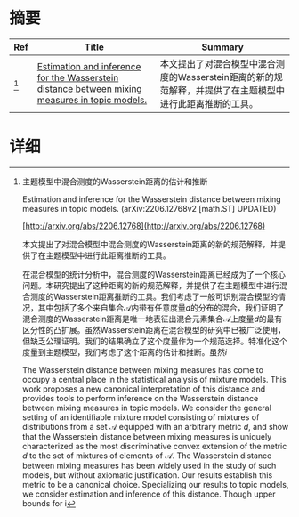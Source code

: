 # 摘要

| Ref | Title | Summary |
| --- | --- | --- |
| [^1] | [Estimation and inference for the Wasserstein distance between mixing measures in topic models.](http://arxiv.org/abs/2206.12768) | 本文提出了对混合模型中混合测度的Wasserstein距离的新的规范解释，并提供了在主题模型中进行此距离推断的工具。 |

# 详细

[^1]: 主题模型中混合测度的Wasserstein距离的估计和推断

    Estimation and inference for the Wasserstein distance between mixing measures in topic models. (arXiv:2206.12768v2 [math.ST] UPDATED)

    [http://arxiv.org/abs/2206.12768](http://arxiv.org/abs/2206.12768)

    本文提出了对混合模型中混合测度的Wasserstein距离的新的规范解释，并提供了在主题模型中进行此距离推断的工具。

    

    在混合模型的统计分析中，混合测度的Wasserstein距离已经成为了一个核心问题。本研究提出了这种距离的新的规范解释，并提供了在主题模型中进行混合测度的Wasserstein距离推断的工具。我们考虑了一般可识别混合模型的情况，其中包括了多个来自集合$\mathcal{A}$内带有任意度量$d$的分布的混合，我们证明了混合测度的Wasserstein距离是唯一地表征出混合元素集合$\mathcal{A}$上度量$d$的最有区分性的凸扩展。虽然Wasserstein距离在混合模型的研究中已被广泛使用，但缺乏公理证明。我们的结果确立了这个度量作为一个规范选择。特准化这个度量到主题模型，我们考虑了这个距离的估计和推断。虽然$i$

    The Wasserstein distance between mixing measures has come to occupy a central place in the statistical analysis of mixture models. This work proposes a new canonical interpretation of this distance and provides tools to perform inference on the Wasserstein distance between mixing measures in topic models.  We consider the general setting of an identifiable mixture model consisting of mixtures of distributions from a set $\mathcal{A}$ equipped with an arbitrary metric $d$, and show that the Wasserstein distance between mixing measures is uniquely characterized as the most discriminative convex extension of the metric $d$ to the set of mixtures of elements of $\mathcal{A}$. The Wasserstein distance between mixing measures has been widely used in the study of such models, but without axiomatic justification. Our results establish this metric to be a canonical choice.  Specializing our results to topic models, we consider estimation and inference of this distance. Though upper bounds for i
    

